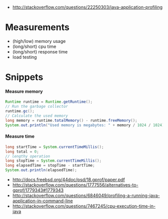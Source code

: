 - http://stackoverflow.com/questions/22250303/java-application-profiling

# Measurements
- (high/low) memory usage
- (long/short) cpu time
- (long/short) response time
- load testing

# Snippets

#### Measure memory
```java
Runtime runtime = Runtime.getRuntime();
// Run the garbage collector
runtime.gc();
// Calculate the used memory
long memory = runtime.totalMemory() - runtime.freeMemory();
System.out.println("Used memory is megabytes: " + memory / 1024 / 1024);
```

#### Measure time
```java
long startTime = System.currentTimeMillis();
long total = 0;
// lengthy operation
long stopTime = System.currentTimeMillis();
long elapsedTime = stopTime - startTime;
System.out.println(elapsedTime);
```

- http://docs.freebsd.org/44doc/psd/18.gprof/paper.pdf
- http://stackoverflow.com/questions/1777556/alternatives-to-gprof/1779343#1779343
- http://stackoverflow.com/questions/6846049/profiling-a-running-java-application-in-command-line
- http://stackoverflow.com/questions/7467245/cpu-execution-time-in-java
